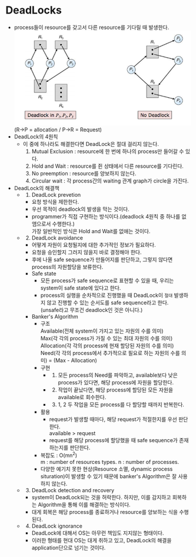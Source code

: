 # DeadLocks
- process들이 resource를 갖고서 다른 resource를 기다릴 때 발생한다.
<img src="./img/deadlock.png"><br>
(R->P = allocation / P->R = Request)
- DeadLock의 4원칙
  - 이 중에 하나라도 해결한다면 DeadLock은 절대 걸리지 않는다.
    1. Mutual Exclusion : resource에 한 번에 하나의 process만 들어갈 수 있다.
    2. Hold and Wait : resource를 쥔 상태에서 다른 resource를 기다린다.
    3. No preemption : resource를 양보하지 않는다.
    4. Circular wait : 각 process간의 waiting 관계 graph가 circle을 가진다.
- DeadLock의 해결책
  - 1. DeadLock prevetion
    - 요청 방식을 제한한다.
    - 우선 목적이 deadlock의 발생을 막는 것이다.
    - programmer가 직접 구현하는 방식이다.(deadlock 4원칙 중 하나를 없앰으로서 수행한다.)
    <br>가장 일반적인 방식은 Hold and Wait를 없애는 것이다.
  - 2. DeadLock avoidance
    - 어떻게 자원이 요청될지에 대한 추가적인 정보가 필요하다.
    - 요청을 승인할지 그러지 않을지 바로 결정해야 한다.
    - 후에 나올 safe sequence가 만들어지를 판단하고, 그렇지 않다면 process의 자원할당을 보류한다.
    - Safe state
      - 모든 process가 safe sequence로 표현할 수 있을 때, 우리는 system이 safe state에 있다고 한다.
      - process의 실행을 순차적으로 진행했을 때 DeadLock이 `절대` 발생하지 않고 진행할 수 있는 순서도를 safe sequence라고 한다.<br>
      (unsafe라고 무조건 deadlock인 것은 아니다.)
    - Banker's Algorithm
      - 구조<br>
      Available(전체 system이 가지고 있는 자원의 수를 의미)<br>
      Max(각 각의 process가 가질 수 있는 최대 자원의 수를 의미)<br> Allocation(각 각의 process에 현재 할당된 자원의 수를 의미)<br> Need(각 각의 process에서 추가적으로 필요로 하는 자원의 수를 의미) = (Max - Allocation)
      - 구현
        - 1. 모든 process의 Need를 파악하고, available보다 낮은 process가 있다면, 해당 process에 자원을 할당한다.
        - 2. 작업이 끝났다면, 해당 process에 할당된 모든 자원을 available로 회수한다.
        - 3. 1, 2 두 작업을 모든 process를 다 할당할 때까지 반복한다.
      - 활용
        - request가 발생할 때마다, 해당 request가 적절한지를 우선 판단한다.<br>
        available > request
        - request를 해당 process에 할당했을 때 safe sequence가 존재하는지를 판단한다.
      - 복잡도 : O(mn<sup>2</sup>) <br>
      m : number of resources types.
      n : number of processes.
      - 다양한 예기치 못한 현상(Resource 소멸, dynamic process situration)이 발생할 수 있기 때문에 banker's Algorithm은 잘 사용하지 않는다.
  - 3. DeadLock detection and recovery
    - system이 DeadLock되는 것을 허락한다. 하지만, 이를 감지하고 회복하는 Algorithm을 통해 이를 해결하는 방식이다.
    - 대게 회복은 해당 process를 종료하거나 resource를 양보하는 식을 수행된다.
  - 4. DeadLock ignorance
    - DeadLock에 대해서 OS는 아무런 책임도 지지않는 형태이다.
    - 이러한 형태를 현대 OS는 대게 취하고 있고, DeadLock의 해결을 application단으로 넘기는 것이다.
